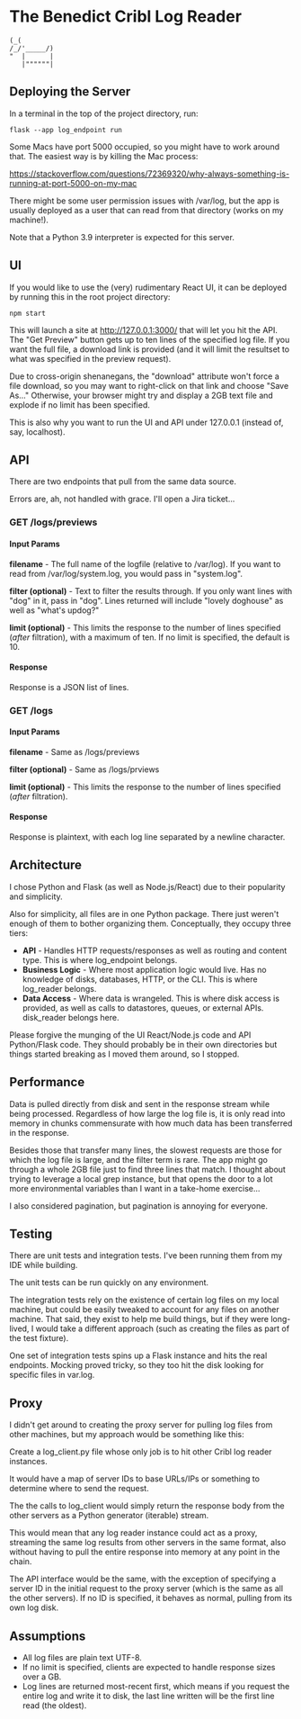 # The Benedict Cribl Log Reader
```
(_(
/_/'_____/)
"  |      |
   |""""""|
```
## Deploying the Server
In a terminal in the top of the project directory, run:

```commandline
flask --app log_endpoint run
```
Some Macs have port 5000 occupied, so you might have to work around
that. The easiest way is by killing the Mac process:

https://stackoverflow.com/questions/72369320/why-always-something-is-running-at-port-5000-on-my-mac

There might be some user permission issues with /var/log, but the
app is usually deployed as a user that can read from that
directory (works on my machine!).

Note that a Python 3.9 interpreter is expected for this server.

## UI
If you would like to use the (very) rudimentary React UI, it can
be deployed by running this in the root project directory:
```commandline
npm start
```
This will launch a site at http://127.0.0.1:3000/ that will let
you hit the API. The "Get Preview" button gets up to ten lines of
the specified log file. If you want the full file, a download link
is provided (and it will limit the resultset to what was specified
in the preview request).

Due to cross-origin shenanegans, the "download" attribute won't
force a file download, so you may want to right-click on that link
and choose "Save As..." Otherwise, your browser might try and
display a 2GB text file and explode if no limit has been specified.

This is also why you want to run the UI and API under 127.0.0.1
(instead of, say, localhost).

## API

There are two endpoints that pull from the same data source.

Errors are, ah, not handled with grace. I'll open a Jira ticket...

### GET /logs/previews
#### Input Params
**filename** - The full name of the logfile (relative to /var/log).
If you want to read from /var/log/system.log, you would pass in
"system.log".

**filter (optional)** - Text to filter the results through. If you
only want lines with "dog" in it, pass in "dog". Lines returned will
include "lovely doghouse" as well as "what's updog?"

**limit (optional)** - This limits the response to the number of
lines specified (*after* filtration), with a maximum of ten. If no
limit is specified, the default is 10.

#### Response
Response is a JSON list of lines.

### GET /logs
#### Input Params
**filename** - Same as /logs/previews

**filter (optional)** - Same as /logs/prviews

**limit (optional)** - This limits the response to the number of
lines specified (*after* filtration).

#### Response
Response is plaintext, with each log line separated by a newline
character.

## Architecture
I chose Python and Flask (as well as Node.js/React) due to their
popularity and simplicity.

Also for simplicity, all files are in one Python package. There
just weren't enough of them to bother organizing them.
Conceptually, they occupy three tiers:

- **API** - Handles HTTP requests/responses as
well as routing and content type. This is where log_endpoint
belongs.
- **Business Logic** - Where most application logic
would live. Has  no knowledge of disks, databases, HTTP, or the
CLI. This is where log_reader belongs.
- **Data Access** - Where data is wrangeled. This is where disk
access is provided, as well as calls to datastores, queues, or
external APIs. disk_reader belongs here.

Please forgive the munging of the UI React/Node.js code and API
Python/Flask code. They should probably be in their own directories
but things started breaking as I moved them around, so I stopped.

## Performance
Data is pulled directly from disk and sent in the response stream
while being processed. Regardless of how large the log file is, it
is only read into memory in chunks commensurate with how much data
has been transferred in the response.

Besides those that transfer many lines, the slowest requests are
those for which the log file is large, and the filter term is rare.
The app might go through a whole 2GB file just to find three lines
that match. I thought about trying to leverage a local grep
instance, but that opens the door to a lot more environmental
variables than I want in a take-home exercise...

I also considered pagination, but pagination is annoying for
everyone.

## Testing

There are unit tests and integration tests. I've been running them
from my IDE while building.

The unit tests can be run quickly on
any environment.

The integration tests rely on the existence of certain log files
on my local machine, but could be easily tweaked to account for any
files on another machine. That said, they exist to help me build
things, but if they were long-lived, I would take a different
approach (such as creating the files as part of the
test fixture).

One set of integration tests spins up a Flask instance and hits
the real endpoints. Mocking proved tricky, so they too hit the
disk looking for specific files in var.log.

## Proxy
I didn't get around to creating the proxy server for pulling log
files from other machines, but my approach would be something
like this:

Create a log_client.py file whose only job is to hit other Cribl
log reader instances.

It would have a map of server IDs to base URLs/IPs or something
to determine where to send the request.

The the calls to log_client would simply return the response body
from the other servers as a Python generator (iterable) stream.

This would mean that any log reader instance could act as a proxy,
streaming the same log results from other servers in the same
format, also without having to pull the entire response into memory at any point in the chain.

The API interface would be the same, with the exception of 
specifying a server ID in the initial request to the proxy server
(which is the same as all the other servers). If no ID is
specified, it behaves as normal, pulling from its own log disk.

## Assumptions
- All log files are plain text UTF-8.
- If no limit is specified, clients are expected to handle
response sizes over a GB.
- Log lines are returned most-recent first, which means if you
request the entire log and write it to disk, the last line written
will be the first line read (the oldest).
